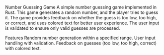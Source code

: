Number Guessing Game
A simple number guessing game implemented in Rust. This game generates a random number, and the player tries to guess it. The game provides feedback on whether the guess is too low, too high, or correct, and uses colored text for better user experience. The user input is validated to ensure only valid guesses are processed.

Features
Random number generation within a specified range.
User input handling with validation.
Feedback on guesses (too low, too high, correct) with colored text.
